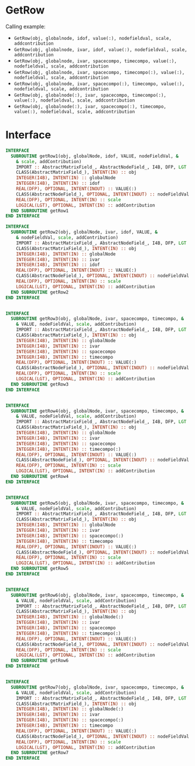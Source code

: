 # GetRow

Calling example:

- `GetRow(obj, globalnode, idof, value(:), nodefieldval, scale, addcontribution`
- `GetRow(obj, globalnode, ivar, idof, value(:), nodefieldval, scale, addcontribution`
- `GetRow(obj, globalnode, ivar, spacecompo, timecompo, value(:), nodefieldval, scale, addcontribution`
- `GetRow(obj, globalnode, ivar, spacecompo, timecompo(:), value(:), nodefieldval, scale, addcontribution`
- `GetRow(obj, globalnode, ivar, spacecompo(:), timecompo, value(:), nodefieldval, scale, addcontribution`
- `GetRow(obj, globalnode(:), ivar, spacecompo, timecompo(:), value(:), nodefieldval, scale, addcontribution`
- `GetRow(obj, globalnode(:), ivar, spacecompo(:), timecompo, value(:), nodefieldval, scale, addcontribution`


# Interface

```fortran
INTERFACE
  SUBROUTINE getRow1(obj, globalNode, idof, VALUE, nodeFieldVal, &
    & scale, addContribution)
    IMPORT :: AbstractMatrixField_, AbstractNodeField_, I4B, DFP, LGT
    CLASS(AbstractMatrixField_), INTENT(IN) :: obj
    INTEGER(I4B), INTENT(IN) :: globalNode
    INTEGER(I4B), INTENT(IN) :: idof
    REAL(DFP), OPTIONAL, INTENT(INOUT) :: VALUE(:)
    CLASS(AbstractNodeField_), OPTIONAL, INTENT(INOUT) :: nodeFieldVal
    REAL(DFP), OPTIONAL, INTENT(IN) :: scale
    LOGICAL(LGT), OPTIONAL, INTENT(IN) :: addContribution
  END SUBROUTINE getRow1
END INTERFACE
```

```fortran
INTERFACE
  SUBROUTINE getRow2(obj, globalNode, ivar, idof, VALUE, &
    & nodeFieldVal, scale, addContribution)
    IMPORT :: AbstractMatrixField_, AbstractNodeField_, I4B, DFP, LGT
    CLASS(AbstractMatrixField_), INTENT(IN) :: obj
    INTEGER(I4B), INTENT(IN) :: globalNode
    INTEGER(I4B), INTENT(IN) :: ivar
    INTEGER(I4B), INTENT(IN) :: idof
    REAL(DFP), OPTIONAL, INTENT(INOUT) :: VALUE(:)
    CLASS(AbstractNodeField_), OPTIONAL, INTENT(INOUT) :: nodeFieldVal
    REAL(DFP), OPTIONAL, INTENT(IN) :: scale
    LOGICAL(LGT), OPTIONAL, INTENT(IN) :: addContribution
  END SUBROUTINE getRow2
END INTERFACE
```

```fortran

INTERFACE
  SUBROUTINE getRow3(obj, globalNode, ivar, spacecompo, timecompo, &
    & VALUE, nodeFieldVal, scale, addContribution)
    IMPORT :: AbstractMatrixField_, AbstractNodeField_, I4B, DFP, LGT
    CLASS(AbstractMatrixField_), INTENT(IN) :: obj
    INTEGER(I4B), INTENT(IN) :: globalNode
    INTEGER(I4B), INTENT(IN) :: ivar
    INTEGER(I4B), INTENT(IN) :: spacecompo
    INTEGER(I4B), INTENT(IN) :: timecompo
    REAL(DFP), OPTIONAL, INTENT(INOUT) :: VALUE(:)
    CLASS(AbstractNodeField_), OPTIONAL, INTENT(INOUT) :: nodeFieldVal
    REAL(DFP), OPTIONAL, INTENT(IN) :: scale
    LOGICAL(LGT), OPTIONAL, INTENT(IN) :: addContribution
  END SUBROUTINE getRow3
END INTERFACE
```

```fortran

INTERFACE
  SUBROUTINE getRow4(obj, globalNode, ivar, spacecompo, timecompo, &
    & VALUE, nodeFieldVal, scale, addContribution)
    IMPORT :: AbstractMatrixField_, AbstractNodeField_, I4B, DFP, LGT
    CLASS(AbstractMatrixField_), INTENT(IN) :: obj
    INTEGER(I4B), INTENT(IN) :: globalNode
    INTEGER(I4B), INTENT(IN) :: ivar
    INTEGER(I4B), INTENT(IN) :: spacecompo
    INTEGER(I4B), INTENT(IN) :: timecompo(:)
    REAL(DFP), OPTIONAL, INTENT(INOUT) :: VALUE(:)
    CLASS(AbstractNodeField_), OPTIONAL, INTENT(INOUT) :: nodeFieldVal
    REAL(DFP), OPTIONAL, INTENT(IN) :: scale
    LOGICAL(LGT), OPTIONAL, INTENT(IN) :: addContribution
  END SUBROUTINE getRow4
END INTERFACE
```

```fortran

INTERFACE
  SUBROUTINE getRow5(obj, globalNode, ivar, spacecompo, timecompo, &
    & VALUE, nodeFieldVal, scale, addContribution)
    IMPORT :: AbstractMatrixField_, AbstractNodeField_, I4B, DFP, LGT
    CLASS(AbstractMatrixField_), INTENT(IN) :: obj
    INTEGER(I4B), INTENT(IN) :: globalNode
    INTEGER(I4B), INTENT(IN) :: ivar
    INTEGER(I4B), INTENT(IN) :: spacecompo(:)
    INTEGER(I4B), INTENT(IN) :: timecompo
    REAL(DFP), OPTIONAL, INTENT(INOUT) :: VALUE(:)
    CLASS(AbstractNodeField_), OPTIONAL, INTENT(INOUT) :: nodeFieldVal
    REAL(DFP), OPTIONAL, INTENT(IN) :: scale
    LOGICAL(LGT), OPTIONAL, INTENT(IN) :: addContribution
  END SUBROUTINE getRow5
END INTERFACE
```

```fortran

INTERFACE
  SUBROUTINE getRow6(obj, globalNode, ivar, spacecompo, timecompo, &
    & VALUE, nodeFieldVal, scale, addContribution)
    IMPORT :: AbstractMatrixField_, AbstractNodeField_, I4B, DFP, LGT
    CLASS(AbstractMatrixField_), INTENT(IN) :: obj
    INTEGER(I4B), INTENT(IN) :: globalNode(:)
    INTEGER(I4B), INTENT(IN) :: ivar
    INTEGER(I4B), INTENT(IN) :: spacecompo
    INTEGER(I4B), INTENT(IN) :: timecompo(:)
    REAL(DFP), OPTIONAL, INTENT(INOUT) :: VALUE(:)
    CLASS(AbstractNodeField_), OPTIONAL, INTENT(INOUT) :: nodeFieldVal
    REAL(DFP), OPTIONAL, INTENT(IN) :: scale
    LOGICAL(LGT), OPTIONAL, INTENT(IN) :: addContribution
  END SUBROUTINE getRow6
END INTERFACE
```

```fortran

INTERFACE
  SUBROUTINE getRow7(obj, globalNode, ivar, spacecompo, timecompo, &
    & VALUE, nodeFieldVal, scale, addContribution)
    IMPORT :: AbstractMatrixField_, AbstractNodeField_, I4B, DFP, LGT
    CLASS(AbstractMatrixField_), INTENT(IN) :: obj
    INTEGER(I4B), INTENT(IN) :: globalNode(:)
    INTEGER(I4B), INTENT(IN) :: ivar
    INTEGER(I4B), INTENT(IN) :: spacecompo(:)
    INTEGER(I4B), INTENT(IN) :: timecompo
    REAL(DFP), OPTIONAL, INTENT(INOUT) :: VALUE(:)
    CLASS(AbstractNodeField_), OPTIONAL, INTENT(INOUT) :: nodeFieldVal
    REAL(DFP), OPTIONAL, INTENT(IN) :: scale
    LOGICAL(LGT), OPTIONAL, INTENT(IN) :: addContribution
  END SUBROUTINE getRow7
END INTERFACE
```
